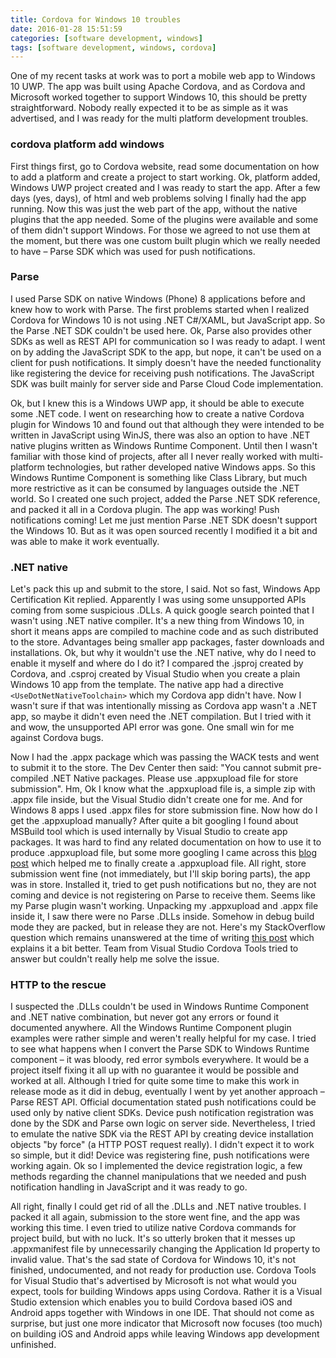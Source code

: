 ```yaml
---
title: Cordova for Windows 10 troubles
date: 2016-01-28 15:51:59
categories: [software development, windows]
tags: [software development, windows, cordova]
---
```

One of my recent tasks at work was to port a mobile web app to Windows 10 UWP. The app was built using Apache Cordova, and as Cordova and Microsoft worked together to support Windows 10, this should be pretty straightforward. Nobody really expected it to be as simple as it was advertised, and I was ready for the multi platform development troubles.
<!--more-->

### cordova platform add windows

First things first, go to Cordova website, read some documentation on how to add a platform and create a project to start working. Ok, platform added, Windows UWP project created and I was ready to start the app. After a few days (yes, days), of html and web problems solving I finally had the app running. Now this was just the web part of the app, without the native plugins that the app needed. Some of the plugins were available and some of them didn't support Windows. For those we agreed to not use them at the moment, but there was one custom built plugin which we really needed to have – Parse SDK which was used for push notifications. 

### Parse

I used Parse SDK on native Windows (Phone) 8 applications before and knew how to work with Parse. The first problems started when I realized Cordova for Windows 10 is not using .NET C#/XAML, but JavaScript app. So the Parse .NET SDK couldn't be used here. Ok, Parse also provides other SDKs as well as REST API for communication so I was ready to adapt. I went on by adding the JavaScript SDK to the app, but nope, it can't be used on a client for push notifications. It simply doesn't have the needed functionality like registering the device for receiving push notifications. The JavaScript SDK was built mainly for server side and Parse Cloud Code implementation.

Ok, but I knew this is a Windows UWP app, it should be able to execute some .NET code. I went on researching how to create a native Cordova plugin for Windows 10 and found out that although they were intended to be written in JavaScript using WinJS, there was also an option to have .NET native plugins written as Windows Runtime Component. Until then I wasn't familiar with those kind of projects, after all I never really worked with multi-platform technologies, but rather developed native Windows apps. So this Windows Runtime Component is something like Class Library, but much more restrictive as it can be consumed by languages outside the .NET world. So I created one such project, added the Parse .NET SDK reference, and packed it all in a Cordova plugin. The app was working! Push notifications coming! Let me just mention Parse .NET SDK doesn't support the Windows 10. But as it was open sourced recently I modified it a bit and was able to make it work eventually.

### .NET native

Let's pack this up and submit to the store, I said. Not so fast, Windows App Certification Kit replied. Apparently I was using some unsupported APIs coming from some suspicious .DLLs. A quick google search pointed that I wasn't using .NET native compiler. It's a new thing from Windows 10, in short it means apps are compiled to machine code and as such distributed to the store. Advantages being smaller app packages, faster downloads and installations. Ok, but why it wouldn't use the .NET native, why do I need to enable it myself and where do I do it? I compared the .jsproj created by Cordova, and .csproj created by Visual Studio when you create a plain Windows 10 app from the template. The native app had a directive `<UseDotNetNativeToolchain>` which my Cordova app didn't have. Now I wasn't sure if that was intentionally missing as Cordova app wasn't a .NET app, so maybe it didn't even need the .NET compilation. But I tried with it and wow, the unsupported API error was gone. One small win for me against Cordova bugs.

Now I had the .appx package which was passing the WACK tests and went to submit it to the store. The Dev Center then said: "You cannot submit pre-compiled .NET Native packages. Please use .appxupload file for store submission". Hm, Ok I know what the .appxupload file is, a simple zip with .appx file inside, but the Visual Studio didn't create one for me. And for Windows 8 apps I used .appx files for store submission fine. Now how do I get the .appxupload manually? After quite a bit googling I found about MSBuild tool which is used internally by Visual Studio to create app packages. It was hard to find any related documentation on how to use it to produce .appxupload file, but some more googling I came across this [blog post](https://oren.codes/tag/msbuild/) which helped me to finally create a .appxupload file. All right, store submission went fine (not immediately, but I'll skip boring parts), the app was in store. Installed it, tried to get push notifications but no, they are not coming and device is not registering on Parse to receive them. Seems like my Parse plugin wasn't working. Unpacking my .appxupload and .appx file inside it, I saw there were no Parse .DLLs inside. Somehow in debug build mode they are packed, but in release they are not. Here's my StackOverflow question which remains unanswered at the time of writing [this post](http://stackoverflow.com/questions/34722250/cordova-windows-10-native-plugin) which explains it a bit better. Team from Visual Studio Cordova Tools tried to answer but couldn't really help me solve the issue.

### HTTP to the rescue

I suspected the .DLLs couldn't be used in Windows Runtime Component and .NET native combination, but never got any errors or found it documented anywhere. All the Windows Runtime Component plugin examples were rather simple and weren't really helpful for my case. I tried to see what happens when I convert the Parse SDK to Windows Runtime component – it was bloody, red error symbols everywhere. It would be a project itself fixing it all up with no guarantee it would be possible and worked at all. Although I tried for quite some time to make this work in release mode as it did in debug, eventually I went by yet another approach – Parse REST API. Official documentation stated push notifications could be used only by native client SDKs. Device push notification registration was done by the SDK and Parse own logic on server side. Nevertheless, I tried to emulate the native SDK via the REST API by creating device installation objects "by force" (a HTTP POST request really). I didn't expect it to work so simple, but it did! Device was registering fine, push notifications were working again. Ok so I implemented the device registration logic, a few methods regarding the channel manipulations that we needed and push notification handling in JavaScript and it was ready to go. 

All right, finally I could get rid of all the .DLLs and .NET native troubles. I packed it all again, submission to the store went fine, and the app was working this time. I even tried to utilize native Cordova commands for project build, but with no luck. It's so utterly broken that it messes up .appxmanifest file by unnecessarily changing the Application Id property to invalid value. That's the sad state of Cordova for Windows 10, it's not finished, undocumented, and not ready for production use. Cordova Tools for Visual Studio that's advertised by Microsoft is not what would you expect, tools for building Windows apps using Cordova. Rather it is a Visual Studio extension which enables you to build Cordova based iOS and Android apps together with Windows in one IDE. That should not come as surprise, but just one more indicator that Microsoft now focuses (too much) on building iOS and Android apps while leaving Windows app development unfinished.